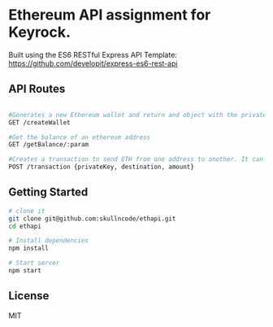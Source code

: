 Ethereum API assignment for Keyrock.
==================================

Built using the ES6 RESTful Express API Template:
https://github.com/developit/express-es6-rest-api

API Routes
----------

```sh

#Generates a new Ethereum wallet and return and object with the private key and the public ETH address
GET /createWallet 

#Get the balance of an ethereum address
GET /getBalance/:param 

#Creates a transaction to send ETH from one address to another. It can receive 3 raw JSON params: privateKey of the source ETH address, destination is the ETH destination address and amount the number of ETH to be send.
POST /transaction {privateKey, destination, amount}

```

Getting Started
---------------

```sh
# clone it
git clone git@github.com:skullncode/ethapi.git
cd ethapi

# Install dependencies
npm install

# Start server
npm start

```
License
-------

MIT
